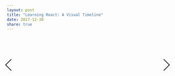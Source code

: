 ```yaml
---
layout: post
title: "Learning React: A Visual Timeline"
date: 2017-12-30
share: true
---
```

<style type="text/css">

#svgContainer {
  width: 100%;
  height: 100%;
  /*border: 1px solid;*/
}

.conceptLabel > line {
  stroke-width: 1;
  stroke: black;
}

.conceptLabel > text {
  font-size: 15px;
  opacity: 1;
}

/* Dates and Date Labels */
.pointDot {
  fill: #f1f1f1;
  stroke: black;
}

.pointDot:hover {
  cursor: pointer;
}

.dateLabels {
  font-size: 18px;
  font-family: Consolas;
  fill: grey;
  opacity: 0;
}

.dateLine {
  stroke-width: 1
  stroke: grey;
}

.active.pointDot {
  fill: #5b9ead;
}

.active > .dateLabels {
  opacity: 1;
  fill: black;
}

.active > .dateLine {
  stroke: black;
  stroke-width: 1;
  opacity: 1 
}

/* Text Area */
.textHeader {
  margin-top: 30px;
  text-align: center;
  font-size: 30px;
}

#fontTest {
  font-size: 18px;
  font-family: Consolas;
  position: absolute;
  visibility: hidden;
  height: auto;
  width: auto;
  white-space: nowrap;
}

.text { 
  margin: 0px 45px;
  text-align: justify;
}

.textHeader {
  text-align: center;
}

/* Text Area Navigation Buttons */
.navigationContainer {
  display: flex;
  justify-content: space-between;
  align-items: center;
  height: 150px;
}

i {
    border: solid black;
    border-width: 0 2.5px 2.5px 0;
    display: inline-block;
    padding: 3px;
    width: 18px;
    height: 18px;
    cursor: pointer;
}

.next {
    transform: rotate(-45deg);
    -webkit-transform: rotate(-45deg);
}

.previous {
    transform: rotate(135deg);
    -webkit-transform: rotate(135deg);
}


</style>
<svg id="fontTest">
  <text></text>
</svg>

<div class="textHeader"></div>


<div class="navigationContainer">
  <div class="arrowContainer">
    <i class="arrow previous"></i>
  </div>
  <div class="text"></div>
  <div class="arrowContainer"><i class="arrow next"></i></div>
</div>

<div class="chartContainer">
  <svg id="svgContainer"></svg>
</div>

<script src="{{ site.baseurl }}/assets/js/react-timeline.js"></script>
<script type="text/javascript">
  $(document).ready(function() {

    const FIRST_INDEX = 0;
    const LAST_INDEX = timelinePoints.length - 1;

    function getDateForIndex(index) {
      return $('.pointDot[index=' + index + ']');
    }

    function getLabelForIndex(index) {
      return $('.labelContainer[index=' + index + ']');
    }
    
    function renderCurrIndex() {
      getDateForIndex(currIndex).addClass("active");

      var date = getDate(timelinePoints[currIndex]).toDateString() + ':';
      var entry = getEntry(timelinePoints[currIndex]);
      $('.textHeader').text(date);
      $('.text').text(entry);
    }

    function hidePrevIndex() {
      getDateForIndex(currIndex).removeClass("active");
    }

    let currIndex = 0;
    renderCurrIndex();

    $('.pointDot').on('click', function() {
      hidePrevIndex();
      const nextIndex = $(this).index();
      currIndex = nextIndex;
      renderCurrIndex();
    })

    $('.arrow.previous').on('click', function() {
      if (currIndex == FIRST_INDEX) {
        return
      }
      hidePrevIndex();
      currIndex = currIndex - 1;
      renderCurrIndex();
    });

    $('.arrow.next').on('click', function() {
      if (currIndex == LAST_INDEX) {
        return
      }
      hidePrevIndex();
      currIndex = currIndex + 1;
      renderCurrIndex();
    });
})
</script>